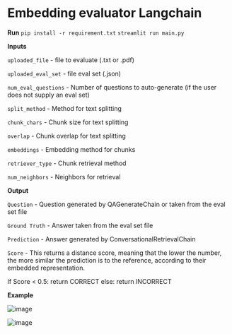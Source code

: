 # Embedding evaluator Langchain

**Run**
`pip install -r requirement.txt`
`streamlit run main.py`

**Inputs**

`uploaded_file` - file to evaluate (.txt or .pdf)

`uploaded_eval_set` - file eval set (.json)

`num_eval_questions` - Number of questions to auto-generate (if the user does not supply an eval set)

`split_method` - Method for text splitting

`chunk_chars` - Chunk size for text splitting
 
`overlap` - Chunk overlap for text splitting
  
`embeddings` - Embedding method for chunks
 
`retriever_type` - Chunk retrieval method

`num_neighbors` - Neighbors for retrieval

**Output**

`Question` - Question generated by QAGenerateChain or taken from the eval set file

`Ground Truth` - Answer taken from the eval set file

`Prediction` - Answer generated by ConversationalRetrievalChain

`Score` - This returns a distance score, meaning that the lower the number, the more similar the prediction is to the reference, according to their embedded representation.

If Score < 0.5: return CORRECT else: return INCORRECT

**Example**

![image](https://github.com/trungkien02/Embedding-evaluator-Langchain/assets/74165010/dbc3ddbc-1477-462a-9daf-2d65587b3807)

![image](https://github.com/trungkien02/Embedding-evaluator-Langchain/assets/74165010/2279924f-5f19-4065-a0d6-df7bf1f3f741)

